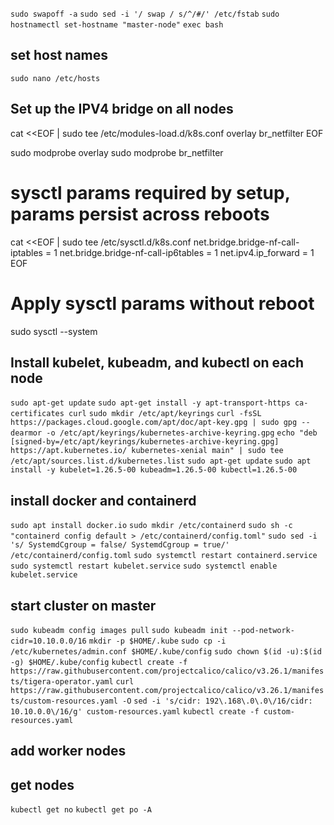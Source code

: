 `sudo swapoff -a`
`sudo sed -i '/ swap / s/^/#/' /etc/fstab`
`sudo hostnamectl set-hostname "master-node"`
`exec bash`

## set host names

`sudo nano /etc/hosts`

## Set up the IPV4 bridge on all nodes

cat <<EOF | sudo tee /etc/modules-load.d/k8s.conf
overlay
br_netfilter
EOF

sudo modprobe overlay
sudo modprobe br_netfilter

# sysctl params required by setup, params persist across reboots
cat <<EOF | sudo tee /etc/sysctl.d/k8s.conf
net.bridge.bridge-nf-call-iptables  = 1
net.bridge.bridge-nf-call-ip6tables = 1
net.ipv4.ip_forward                 = 1
EOF

# Apply sysctl params without reboot
sudo sysctl --system

## Install kubelet, kubeadm, and kubectl on each node
`sudo apt-get update`
`sudo apt-get install -y apt-transport-https ca-certificates curl`
`sudo mkdir /etc/apt/keyrings`
`curl -fsSL https://packages.cloud.google.com/apt/doc/apt-key.gpg | sudo gpg --dearmor -o /etc/apt/keyrings/kubernetes-archive-keyring.gpg`
`echo "deb [signed-by=/etc/apt/keyrings/kubernetes-archive-keyring.gpg] https://apt.kubernetes.io/ kubernetes-xenial main" | sudo tee /etc/apt/sources.list.d/kubernetes.list`
`sudo apt-get update`
`sudo apt install -y kubelet=1.26.5-00 kubeadm=1.26.5-00 kubectl=1.26.5-00`
## install docker and containerd
`sudo apt install docker.io`
`sudo mkdir /etc/containerd`
`sudo sh -c "containerd config default > /etc/containerd/config.toml"`
`sudo sed -i 's/ SystemdCgroup = false/ SystemdCgroup = true/' /etc/containerd/config.toml`
`sudo systemctl restart containerd.service`
`sudo systemctl restart kubelet.service`
`sudo systemctl enable kubelet.service`

## start cluster on master
`sudo kubeadm config images pull`
`sudo kubeadm init --pod-network-cidr=10.10.0.0/16`
`mkdir -p $HOME/.kube`
`sudo cp -i /etc/kubernetes/admin.conf $HOME/.kube/config`
`sudo chown $(id -u):$(id -g) $HOME/.kube/config`
`kubectl create -f https://raw.githubusercontent.com/projectcalico/calico/v3.26.1/manifests/tigera-operator.yaml`
`curl https://raw.githubusercontent.com/projectcalico/calico/v3.26.1/manifests/custom-resources.yaml -O`
`sed -i 's/cidr: 192\.168\.0\.0\/16/cidr: 10.10.0.0\/16/g' custom-resources.yaml`
`kubectl create -f custom-resources.yaml`
## add worker nodes

## get nodes
`kubectl get no`
`kubectl get po -A`
